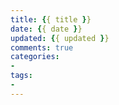 ```yaml
---
title: {{ title }}
date: {{ date }}
updated: {{ updated }}
comments: true
categories: 
- 
tags:
- 
---
```

